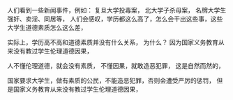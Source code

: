 人们看到一些新闻事件，例如：
复旦大学投毒案，
北大学子杀母案，
名牌大学生强奸、卖淫、同居等，
人们会感叹，学历都这么高了，怎么会干出这些事，这些大学生道德素质怎么这么差，

实际上，学历高不高和道德素质并没有什么关系，
为什么？
因为国家义务教育从来没有教过学生伦理道德因果，

人不懂伦理道德，就会没有素质，
不懂因果，就敢造恶犯罪，
这是自然而然的，

国家要求大学生，做有素质的公民，不能造恶犯罪，否则会遭受严厉的惩罚，
但是国家义务教育从来没有教过学生伦理道德因果，


